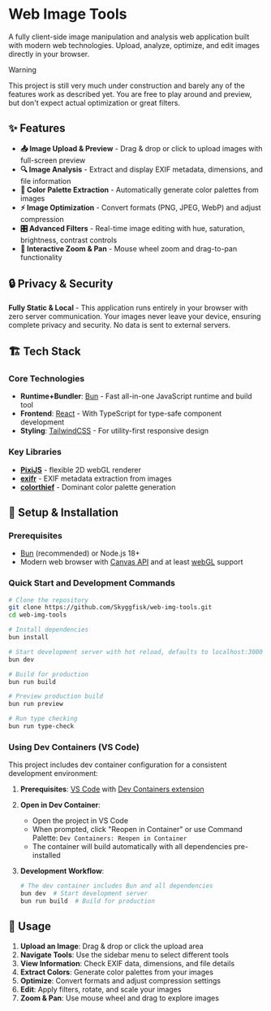 # Web Image Tools

A fully client-side image manipulation and analysis web application built with modern web technologies. Upload, analyze, optimize, and edit images directly in your browser.

> [!WARNING]
> This project is still very much under construction and barely any of the features work as described yet. You are free to play around and preview, but don't expect actual optimization or great filters.

## ✨ Features

- **📤 Image Upload & Preview** - Drag & drop or click to upload images with full-screen preview
- **🔍 Image Analysis** - Extract and display EXIF metadata, dimensions, and file information
- **🎨 Color Palette Extraction** - Automatically generate color palettes from images
- **⚡ Image Optimization** - Convert formats (PNG, JPEG, WebP) and adjust compression
- **🎛️ Advanced Filters** - Real-time image editing with hue, saturation, brightness, contrast controls
- **🔎 Interactive Zoom & Pan** - Mouse wheel zoom and drag-to-pan functionality

## 🔒 Privacy & Security

**Fully Static & Local** - This application runs entirely in your browser with zero server communication. Your images never leave your device, ensuring complete privacy and security. No data is sent to external servers.

## 🏗️ Tech Stack

### Core Technologies

- **Runtime+Bundler**: [Bun](https://bun.com) - Fast all-in-one JavaScript runtime and build tool
- **Frontend**: [React](https://react.dev/) - With TypeScript for type-safe component development
- **Styling**: [TailwindCSS](https://tailwindcss.com/) - For utility-first responsive design

### Key Libraries

- **[PixiJS](https://pixijs.com/)** - flexible 2D webGL renderer
- **[exifr](https://github.com/MikeKovarik/exifr)** - EXIF metadata extraction from images
- **[colorthief](https://lokeshdhakar.com/projects/color-thief/)** - Dominant color palette generation

## 🚀 Setup & Installation

### Prerequisites

- [Bun](https://bun.sh) (recommended) or Node.js 18+
- Modern web browser with [Canvas API](https://developer.mozilla.org/en-US/docs/Web/API/Canvas_API) and at least [webGL](https://developer.mozilla.org/en-US/docs/Web/API/WebGL_API) support

### Quick Start and Development Commands

```bash
# Clone the repository
git clone https://github.com/Skyggfisk/web-img-tools.git
cd web-img-tools

# Install dependencies
bun install

# Start development server with hot reload, defaults to localhost:3000
bun dev

# Build for production
bun run build

# Preview production build
bun run preview

# Run type checking
bun run type-check
```

### Using Dev Containers (VS Code)

This project includes dev container configuration for a consistent development environment:

1. **Prerequisites**: [VS Code](https://code.visualstudio.com/) with [Dev Containers extension](https://marketplace.visualstudio.com/items?itemName=ms-vscode-remote.remote-containers)

2. **Open in Dev Container**:

   - Open the project in VS Code
   - When prompted, click "Reopen in Container" or use Command Palette: `Dev Containers: Reopen in Container`
   - The container will build automatically with all dependencies pre-installed

3. **Development Workflow**:
   ```bash
   # The dev container includes Bun and all dependencies
   bun dev  # Start development server
   bun run build  # Build for production
   ```

## 🎯 Usage

1. **Upload an Image**: Drag & drop or click the upload area
2. **Navigate Tools**: Use the sidebar menu to select different tools
3. **View Information**: Check EXIF data, dimensions, and file details
4. **Extract Colors**: Generate color palettes from your images
5. **Optimize**: Convert formats and adjust compression settings
6. **Edit**: Apply filters, rotate, and scale your images
7. **Zoom & Pan**: Use mouse wheel and drag to explore images
